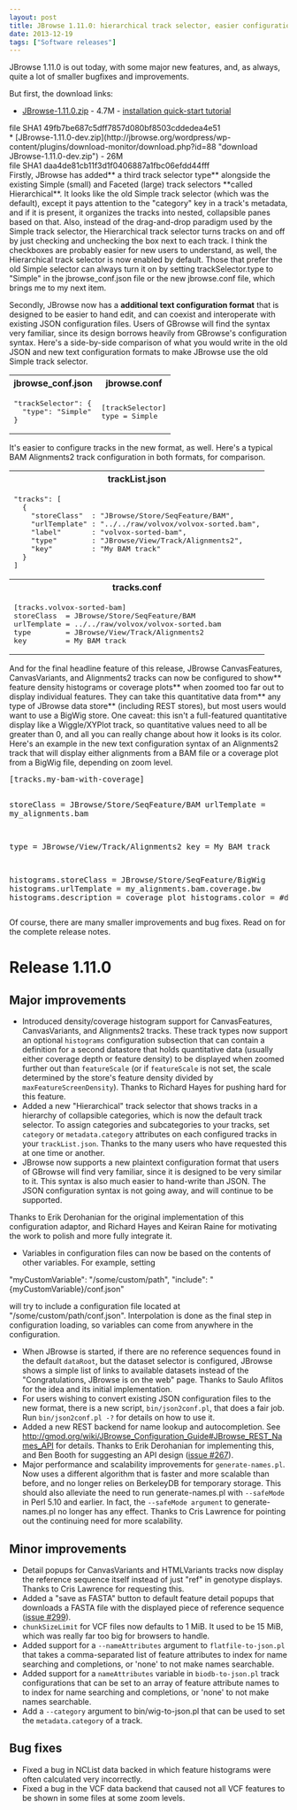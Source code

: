```yaml
---
layout: post
title: JBrowse 1.11.0: hierarchical track selector, easier configuration, summary mode
date: 2013-12-19
tags: ["Software releases"]
---
```


JBrowse 1.11.0 is out today, with some major new features, and, as always, quite a lot of smaller bugfixes and improvements.

But first, the download links:

*   [JBrowse-1.11.0.zip](/wordpress/wp-content/plugins/download-monitor/download.php?id=87 "download JBrowse-1.11.0.zip") - 4.7M - [installation quick-start tutorial](/code/latest-release/docs/tutorial/index.html "JBrowse Quick-Start")
<div>file SHA1 49fb7be687c5dff7857d080bf8503cddedea4e51</div>
*   [JBrowse-1.11.0-dev.zip](http://jbrowse.org/wordpress/wp-content/plugins/download-monitor/download.php?id=88 "download JBrowse-1.11.0-dev.zip") - 26M
<div>file SHA1 daa4de81cb11f3d1f0406887a1fbc06efdd44fff</div>
Firstly, JBrowse has added** a third track selector type** alongside the existing Simple (small) and Faceted (large) track selectors **called Hierarchical**.  It looks like the old Simple track selector (which was the default), except it pays attention to the "category" key in a track's metadata, and if it is present, it organizes the tracks into nested, collapsible panes based on that.  Also, instead of the drag-and-drop paradigm used by the Simple track selector, the Hierarchical track selector turns tracks on and off by just checking and unchecking the box next to each track.  I think the checkboxes are probably easier for new users to understand, as well, the Hierarchical track selector is now enabled by default.  Those that prefer the old Simple selector can always turn it on by setting trackSelector.type to "Simple" in the jbrowse_conf.json file or the new jbrowse.conf file, which brings me to my next item.

Secondly, JBrowse now has a **additional text configuration format** that is designed to be easier to hand edit, and can coexist and interoperate with existing JSON configuration files.  Users of GBrowse will find the syntax very familiar, since its design borrows heavily from GBrowse's configuration syntax.  Here's a side-by-side comparison of what you would write in the old JSON and new text configuration formats to make JBrowse use the old Simple track selector.
<table>
<tbody>
<tr>
<th>jbrowse_conf.json</th>
<th>jbrowse.conf</th>
</tr>
<tr>
<td>
<pre>"trackSelector": {
  "type": "Simple"
}</pre>
</td>
<td>
<pre>[trackSelector]
type = Simple</pre>
</td>
</tr>
</tbody>
</table>
It's easier to configure tracks in the new format, as well.  Here's a typical BAM Alignments2 track configuration in both formats, for comparison.
<table>
<tbody>
<tr>
<th>trackList.json</th>
</tr>
<tr>
<td>
<pre>"tracks": [
  {
    "storeClass"  : "JBrowse/Store/SeqFeature/BAM",
    "urlTemplate" : "../../raw/volvox/volvox-sorted.bam",
    "label"       : "volvox-sorted-bam",
    "type"        : "JBrowse/View/Track/Alignments2",
    "key"         : "My BAM track"
  }
]</pre>
</td>
</tr>
<tr>
<th>tracks.conf</th>
</tr>
<tr>
<td>
<pre>[tracks.volvox-sorted-bam]
storeClass  = JBrowse/Store/SeqFeature/BAM
urlTemplate = ../../raw/volvox/volvox-sorted.bam
type        = JBrowse/View/Track/Alignments2
key         = My BAM track</pre>
</td>
</tr>
</tbody>
</table>
And for the final headline feature of this release, JBrowse CanvasFeatures, CanvasVariants, and Alignments2 tracks can now be configured to show** feature density histograms or coverage plots** when zoomed too far out to display individual features.  They can take this quantitative data from** any type of JBrowse data store** (including REST stores), but most users would want to use a BigWig store.    One caveat: this isn't a full-featured quantitative display like a Wiggle/XYPlot track, so quantitative values need to all be greater than 0, and all you can really change about how it looks is its color.  Here's an example in the new text configuration syntax of an Alignments2 track that will display either alignments from a BAM file or a coverage plot from a BigWig file, depending on zoom level.
<pre>[tracks.my-bam-with-coverage]

storeClass  = JBrowse/Store/SeqFeature/BAM
urlTemplate = my_alignments.bam

type        = JBrowse/View/Track/Alignments2
key         = My BAM track

histograms.storeClass = JBrowse/Store/SeqFeature/BigWig
histograms.urlTemplate = my_alignments.bam.coverage.bw
histograms.description = coverage plot
histograms.color = #dcdcdc</pre>
Of course, there are many smaller improvements and bug fixes.  Read on for the complete release notes.

# Release 1.11.0

## Major improvements

*   Introduced density/coverage histogram support for CanvasFeatures,
CanvasVariants, and Alignments2 tracks. These track types now
support an optional `histograms` configuration subsection that can
contain a definition for a second datastore that holds quantitative
data (usually either coverage depth or feature density) to be
displayed when zoomed further out than `featureScale` (or if
`featureScale` is not set, the scale determined by the store's
feature density divided by `maxFeatureScreenDensity`). Thanks to
Richard Hayes for pushing hard for this feature.
*   Added a new "Hierarchical" track selector that shows tracks in a
hierarchy of collapsible categories, which is now the default track
selector. To assign categories and subcategories to your tracks,
set `category` or `metadata.category` attributes on each configured
tracks in your `trackList.json`. Thanks to the many users who have
requested this at one time or another.
*   JBrowse now supports a new plaintext configuration format that
users of GBrowse will find very familiar, since it is designed to
be very similar to it. This syntax is also much easier to
hand-write than JSON. The JSON configuration syntax is not going
away, and will continue to be supported.

Thanks to Erik Derohanian for the original implementation of this
configuration adaptor, and Richard Hayes and Keiran Raine for
motivating the work to polish and more fully integrate it.
*   Variables in configuration files can now be based on the contents
of other variables. For example, setting

"myCustomVariable": "/some/custom/path",
"include": "{myCustomVariable}/conf.json"

will try to include a configuration file located at
"/some/custom/path/conf.json". Interpolation is done as the final
step in configuration loading, so variables can come from anywhere
in the configuration.
*   When JBrowse is started, if there are no reference sequences found
in the default `dataRoot`, but the dataset selector is configured,
JBrowse shows a simple list of links to available datasets instead
of the "Congratulations, JBrowse is on the web" page. Thanks to
Saulo Aflitos for the idea and its initial implementation.
*   For users wishing to convert existing JSON configuration files to
the new format, there is a new script, `bin/json2conf.pl`, that
does a fair job. Run `bin/json2conf.pl -?` for details on how to
use it.
*   Added a new REST backend for name lookup and autocompletion. See
http://gmod.org/wiki/JBrowse_Configuration_Guide#JBrowse_REST_Names_API
for details. Thanks to Erik Derohanian for implementing this, and
Ben Booth for suggesting an API design ([issue #267](https://github.com/gmod/jbrowse/issues/267)).
*   Major performance and scalability improvements for
`generate-names.pl`. Now uses a different algorithm that is faster
and more scalable than before, and no longer relies on BerkeleyDB
for temporary storage. This should also alleviate the need to run
generate-names.pl with `--safeMode` in Perl 5.10 and earlier. In
fact, the `--safeMode argument` to generate-names.pl no longer has
any effect. Thanks to Cris Lawrence for pointing out the
continuing need for more scalability.

## Minor improvements

*   Detail popups for CanvasVariants and HTMLVariants tracks now
display the reference sequence itself instead of just "ref" in
genotype displays. Thanks to Cris Lawrence for requesting this.
*   Added a "save as FASTA" button to default feature detail popups
that downloads a FASTA file with the displayed piece of reference
sequence ([issue #299](https://github.com/gmod/jbrowse/issues/299)).
*   `chunkSizeLimit` for VCF files now defaults to 1 MiB. It used to
be 15 MiB, which was really far too big for browsers to handle.
*   Added support for a `--nameAttributes` argument to
`flatfile-to-json.pl` that takes a comma-separated list of feature
attributes to index for name searching and completions, or 'none'
to not make names searchable.
*   Added support for a `nameAttributes` variable in `biodb-to-json.pl`
track configurations that can be set to an array of feature
attribute names to to index for name searching and completions, or
'none' to not make names searchable.
*   Add a `--category` argument to bin/wig-to-json.pl that can be used
to set the `metadata.category` of a track.

## Bug fixes

*   Fixed a bug in NCList data backed in which feature histograms were
often calculated very incorrectly.
*   Fixed a bug in the VCF data backend that caused not all VCF
features to be shown in some files at some zoom levels.